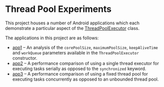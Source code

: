 # Thread Pool Experiments

This project houses a number of Android applications which each demonstrate a particular aspect of
the [ThreadPoolExecutor](https://developer.android.com/reference/java/util/concurrent/ThreadPoolExecutor)
class.

The applications in this project are as follows:

* [app1](app1) – An analysis of the `corePoolSize`, `maximumPoolSize`, `keepAliveTime` and `workQueue`
  parameters available in the `ThreadPoolExecutor` constructor.
* [app2](app2) – A performance comparison of using a single thread executor for executing tasks serially as
  opposed to the `synchronized` keyword.
* [app3](app3) – A performance comparison of using a fixed thread pool for executing tasks concurrently as
  opposed to an unbounded thread pool.
  